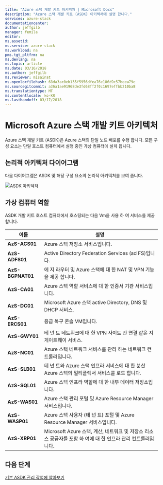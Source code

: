 ```yaml
---
title: "Azure 스택 개발 키트 아키텍처 | Microsoft Docs"
description: "Azure 스택 개발 키트 (ASDK) 아키텍처에 설명 합니다."
services: azure-stack
documentationcenter: 
author: jeffgilb
manager: femila
editor: 
ms.assetid: 
ms.service: azure-stack
ms.workload: na
pms.tgt_pltfrm: na
ms.devlang: na
ms.topic: article
ms.date: 03/16/2018
ms.author: jeffgilb
ms.reviewer: misainat
ms.openlocfilehash: 68da3ac0eb135f5956dfea76e186d9c57beea79c
ms.sourcegitcommit: a36a1ae91968de3fd68ff2f0c1697effbb210ba8
ms.translationtype: MT
ms.contentlocale: ko-KR
ms.lasthandoff: 03/17/2018
---
```

# <a name="microsoft-azure-stack-development-kit-architecture"></a>Microsoft Azure 스택 개발 키트 아키텍처
Azure 스택 개발 키트 (ASDK)은 Azure 스택의 단일 노드 배포를 수행 합니다. 모든 구성 요소는 단일 호스트 컴퓨터에서 실행 중인 가상 컴퓨터에 설치 됩니다. 

## <a name="logical-architecture-diagram"></a>논리적 아키텍처 다이어그램
다음 다이어그램은 ASDK 및 해당 구성 요소의 논리적 아키텍처를 보여 줍니다.

![ASDK 아키텍처](media/asdk-architecture/image1.png)

## <a name="virtual-machine-roles"></a>가상 컴퓨터 역할
ASDK 개발 키트 호스트 컴퓨터에서 호스팅되는 다음 Vm을 사용 하 여 서비스를 제공 합니다.

| 이름 | 설명 |
| ----- | ----- |
| **AzS-ACS01** | Azure 스택 저장소 서비스입니다.|
| **AzS-ADFS01** | Active Directory Federation Services (ad FS)입니다.  |
| **AzS-BGPNAT01** | 에 지 라우터 및 Azure 스택에 대 한 NAT 및 VPN 기능을 제공 합니다. |
| **AzS-CA01** | Azure 스택 역할 서비스에 대 한 인증서 기관 서비스입니다.|
| **AzS-DC01** | Microsoft Azure 스택 active Directory, DNS 및 DHCP 서비스.|
| **AzS-ERCS01** | 응급 복구 콘솔 VM입니다. |
| **AzS-GWY01** | 테 넌 트 네트워크에 대 한 VPN 사이트 간 연결 같은 지 게이트웨이 서비스.|
| **AzS-NC01** | Azure 스택 네트워크 서비스를 관리 하는 네트워크 컨트롤러입니다.  |
| **AzS-SLB01** | 테 넌 트와 Azure 스택 인프라 서비스에 대 한 분산 Azure 스택의 멀티플렉서 서비스를 로드 합니다.  |
| **AzS-SQL01** | Azure 스택 인프라 역할에 대 한 내부 데이터 저장소입니다.  |
| **AzS-WAS01** | Azure 스택 관리 포털 및 Azure Resource Manager 서비스입니다.|
| **AzS-WASP01**| Azure 스택 사용자 (테 넌 트) 포털 및 Azure Resource Manager 서비스입니다.|
| **AzS-XRP01** | Microsoft Azure 스택, 계산, 네트워크 및 저장소 리소스 공급자를 포함 하 여에 대 한 인프라 관리 컨트롤러입니다.|


## <a name="next-steps"></a>다음 단계
[기본 ASDK 관리 작업에 알아보기](asdk-admin-basics.md)
